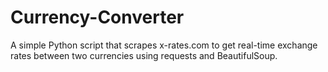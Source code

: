 # Currency-Converter
A simple Python script that scrapes x-rates.com to get real-time exchange rates between two currencies using requests and BeautifulSoup.
